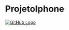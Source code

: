 # ProjetoIphone

[![GitHub Logo](github-logo.png)]([https://github.com](https://drive.google.com/file/d/1yC17VotAbihcXPF2CA5UfosuSeVLoFxm/view)https://drive.google.com/file/d/1yC17VotAbihcXPF2CA5UfosuSeVLoFxm/view)
